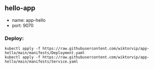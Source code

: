 ## hello-app

* name: app-hello
* port: 9070

### Deploy:
```
kubectl apply -f https://raw.githubusercontent.com/wiktorvip/app-hello/main/manifests/Deployment.yaml
kubectl apply -f https://raw.githubusercontent.com/wiktorvip/app-hello/main/manifests/Service.yaml
```